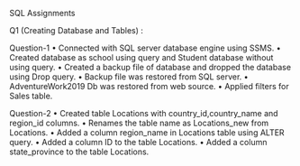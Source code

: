 SQL Assignments

Q1 (Creating Database and Tables) :

Question-1
• Connected with SQL server database engine using SSMS.
• Created database as school using query and Student database without using query.
• Created a backup file of database and dropped the database using Drop query.
• Backup file was restored from SQL server.
• AdventureWork2019 Db was restored from web source.
• Applied filters for Sales table.

 Question-2
• Created table Locations with country_id,country_name and region_id columns.
• Renames the table name as Locations_new from Locations.
• Added a column region_name in Locations table using ALTER query.
• Added a column ID to the table Locations.
• Added a column state_province to the table Locations.